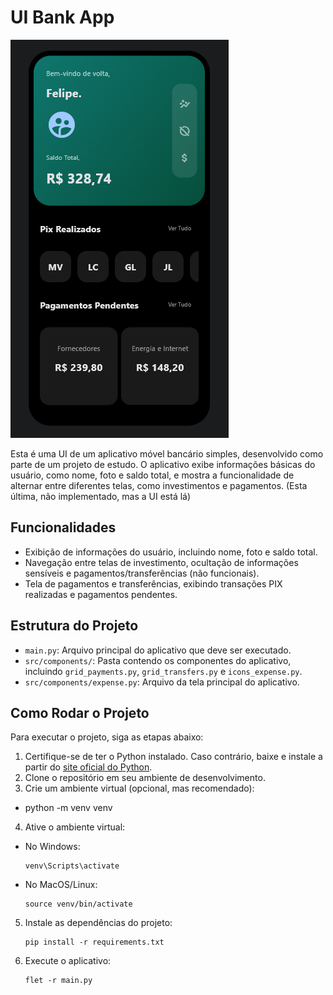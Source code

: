 # UI Bank App

![App Screenshot](src/assets//project.png)

Esta é uma UI de um aplicativo móvel bancário simples, desenvolvido como parte de um projeto de estudo. O aplicativo exibe informações básicas do usuário, como nome, foto e saldo total, e mostra a funcionalidade de alternar entre diferentes telas, como investimentos e pagamentos. (Esta última, não implementado, mas a UI está lá)

## Funcionalidades

- Exibição de informações do usuário, incluindo nome, foto e saldo total.
- Navegação entre telas de investimento, ocultação de informações sensíveis e pagamentos/transferências (não funcionais).
- Tela de pagamentos e transferências, exibindo transações PIX realizadas e pagamentos pendentes.

## Estrutura do Projeto

- `main.py`: Arquivo principal do aplicativo que deve ser executado.
- `src/components/`: Pasta contendo os componentes do aplicativo, incluindo `grid_payments.py`, `grid_transfers.py` e `icons_expense.py`.
- `src/components/expense.py`: Arquivo da tela principal do aplicativo.

## Como Rodar o Projeto

Para executar o projeto, siga as etapas abaixo:

1. Certifique-se de ter o Python instalado. Caso contrário, baixe e instale a partir do [site oficial do Python](https://www.python.org/downloads/).
2. Clone o repositório em seu ambiente de desenvolvimento.
3. Crie um ambiente virtual (opcional, mas recomendado):
- python -m venv venv
4. Ative o ambiente virtual:
- No Windows:
  ```
  venv\Scripts\activate
  ```
- No MacOS/Linux:
  ```
  source venv/bin/activate
  ```
5. Instale as dependências do projeto:
    ```
    pip install -r requirements.txt
    ```
6. Execute o aplicativo:
    ```
    flet -r main.py
    ```

